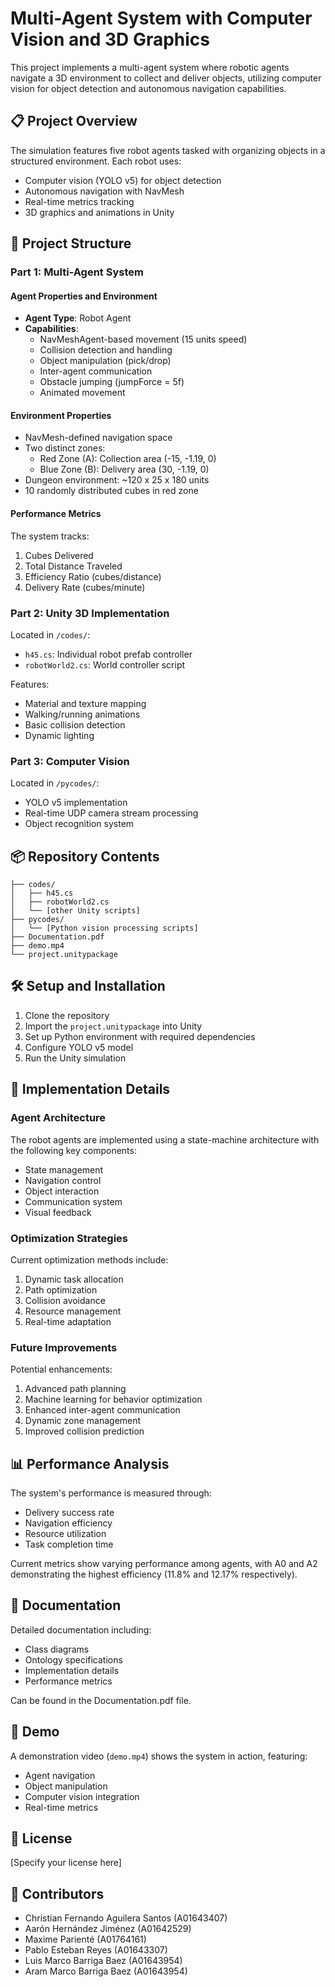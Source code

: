 # Multi-Agent System with Computer Vision and 3D Graphics

This project implements a multi-agent system where robotic agents navigate a 3D environment to collect and deliver objects, utilizing computer vision for object detection and autonomous navigation capabilities.

## 📋 Project Overview

The simulation features five robot agents tasked with organizing objects in a structured environment. Each robot uses:
- Computer vision (YOLO v5) for object detection
- Autonomous navigation with NavMesh
- Real-time metrics tracking
- 3D graphics and animations in Unity

## 🚀 Project Structure

### Part 1: Multi-Agent System
#### Agent Properties and Environment
- **Agent Type**: Robot Agent
- **Capabilities**:
  - NavMeshAgent-based movement (15 units speed)
  - Collision detection and handling
  - Object manipulation (pick/drop)
  - Inter-agent communication
  - Obstacle jumping (jumpForce = 5f)
  - Animated movement

#### Environment Properties
- NavMesh-defined navigation space
- Two distinct zones:
  - Red Zone (A): Collection area (-15, -1.19, 0)
  - Blue Zone (B): Delivery area (30, -1.19, 0)
- Dungeon environment: ~120 x 25 x 180 units
- 10 randomly distributed cubes in red zone

#### Performance Metrics
The system tracks:
1. Cubes Delivered
2. Total Distance Traveled
3. Efficiency Ratio (cubes/distance)
4. Delivery Rate (cubes/minute)

### Part 2: Unity 3D Implementation
Located in `/codes/`:
- `h45.cs`: Individual robot prefab controller
- `robotWorld2.cs`: World controller script

Features:
- Material and texture mapping
- Walking/running animations
- Basic collision detection
- Dynamic lighting

### Part 3: Computer Vision
Located in `/pycodes/`:
- YOLO v5 implementation
- Real-time UDP camera stream processing
- Object recognition system

## 📦 Repository Contents

```
├── codes/
│   ├── h45.cs
│   ├── robotWorld2.cs
│   └── [other Unity scripts]
├── pycodes/
│   └── [Python vision processing scripts]
├── Documentation.pdf
├── demo.mp4
└── project.unitypackage
```

## 🛠️ Setup and Installation

1. Clone the repository
2. Import the `project.unitypackage` into Unity
3. Set up Python environment with required dependencies
4. Configure YOLO v5 model
5. Run the Unity simulation

## 🔧 Implementation Details

### Agent Architecture
The robot agents are implemented using a state-machine architecture with the following key components:
- State management
- Navigation control
- Object interaction
- Communication system
- Visual feedback

### Optimization Strategies
Current optimization methods include:
1. Dynamic task allocation
2. Path optimization
3. Collision avoidance
4. Resource management
5. Real-time adaptation

### Future Improvements
Potential enhancements:
1. Advanced path planning
2. Machine learning for behavior optimization
3. Enhanced inter-agent communication
4. Dynamic zone management
5. Improved collision prediction

## 📊 Performance Analysis

The system's performance is measured through:
- Delivery success rate
- Navigation efficiency
- Resource utilization
- Task completion time

Current metrics show varying performance among agents, with A0 and A2 demonstrating the highest efficiency (11.8% and 12.17% respectively).

## 📝 Documentation

Detailed documentation including:
- Class diagrams
- Ontology specifications
- Implementation details
- Performance metrics

Can be found in the Documentation.pdf file.

## 🎥 Demo

A demonstration video (`demo.mp4`) shows the system in action, featuring:
- Agent navigation
- Object manipulation
- Computer vision integration
- Real-time metrics

## 📄 License

[Specify your license here]

## 👥 Contributors

- Christian Fernando Aguilera Santos (A01643407)
- Aarón Hernández Jiménez (A01642529)
- Maxime Parienté (A01764161)
- Pablo Esteban Reyes (A01643307)
- Luis Marco Barriga Baez (A01643954)
- Aram Marco Barriga Baez (A01643954)
